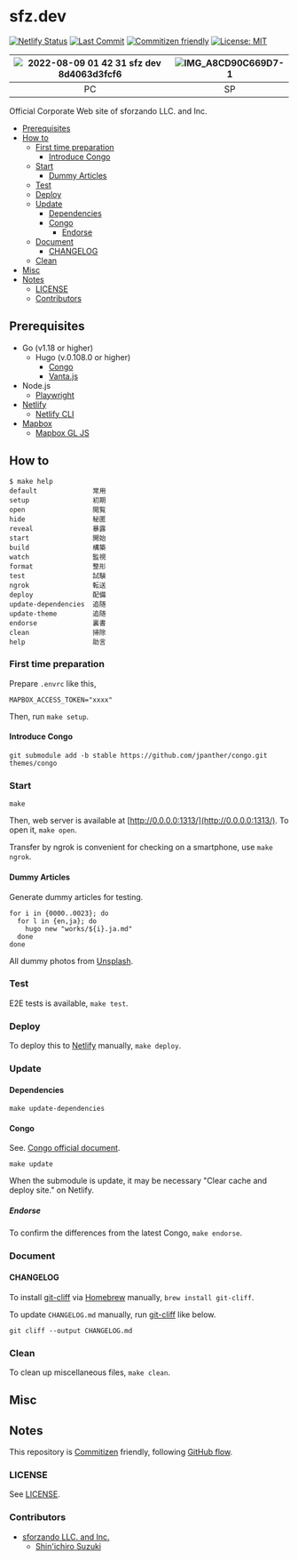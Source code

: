 # sfz.dev

<!-- Badges -->

[![Netlify Status](https://api.netlify.com/api/v1/badges/32df5ba4-1ddb-4439-b630-ec8964cc1735/deploy-status)](https://app.netlify.com/sites/sfzdev/deploys)
[![Last Commit](https://img.shields.io/github/last-commit/sforzando/sfz.dev)](https://github.com/sforzando/sfz.dev/graphs/commit-activity)
[![Commitizen friendly](https://img.shields.io/badge/commitizen-friendly-brightgreen.svg)](http://commitizen.github.io/cz-cli/)
[![License: MIT](https://img.shields.io/badge/License-MIT-blue.svg)](https://opensource.org/licenses/MIT)

<!-- Screenshots -->

| ![2022-08-09 01 42 31 sfz dev 8d4063d3fcf6](https://user-images.githubusercontent.com/32637762/183469678-e07a9d2f-ad62-4efd-bb42-ffbfe035b21d.png) | ![IMG_A8CD90C669D7-1](https://user-images.githubusercontent.com/32637762/183469789-fc7deb47-f6ca-4ebb-9d5c-c4c57314c97f.jpeg) |
| :------------------------------------------------------------------------------------------------------------------------------------------------: | :---------------------------------------------------------------------------------------------------------------------------: |
|                                                                         PC                                                                         |                                                              SP                                                               |

<!-- Synopsis -->

Official Corporate Web site of sforzando LLC. and Inc.

<!-- TOC -->

- [Prerequisites](#prerequisites)
- [How to](#how-to)
  - [First time preparation](#first-time-preparation)
    - [Introduce Congo](#introduce-congo)
  - [Start](#start)
    - [Dummy Articles](#dummy-articles)
  - [Test](#test)
  - [Deploy](#deploy)
  - [Update](#update)
    - [Dependencies](#dependencies)
    - [Congo](#congo)
      - [Endorse](#endorse)
  - [Document](#document)
    - [CHANGELOG](#changelog)
  - [Clean](#clean)
- [Misc](#misc)
- [Notes](#notes)
  - [LICENSE](#license)
  - [Contributors](#contributors)

## Prerequisites

- Go (v1.18 or higher)
  - Hugo (v.0.108.0 or higher)
    - [Congo](https://github.com/jpanther/congo)
    - [Vanta.js](https://github.com/tengbao/vanta)
- Node.js
  - [Playwright](https://playwright.dev/)
- [Netlify](https://www.netlify.com)
  - [Netlify CLI](https://docs.netlify.com/cli/get-started/)
- [Mapbox](https://www.mapbox.com)
  - [Mapbox GL JS](https://www.mapbox.com/mapbox-gl-js/)

## How to

```shell
$ make help
default              常用
setup                初期
open                 閲覧
hide                 秘匿
reveal               暴露
start                開始
build                構築
watch                監視
format               整形
test                 試験
ngrok                転送
deploy               配備
update-dependencies  追随
update-theme         追随
endorse              裏書
clean                掃除
help                 助言
```

### First time preparation

Prepare `.envrc` like this,

```.envrc
MAPBOX_ACCESS_TOKEN="xxxx"
```

Then, run `make setup`.

#### Introduce Congo

```shell
git submodule add -b stable https://github.com/jpanther/congo.git themes/congo
```

### Start

```shell
make
```

Then, web server is available at [http://0.0.0.0:1313/](http://0.0.0.0:1313/).
To open it, `make open`.

Transfer by ngrok is convenient for checking on a smartphone, use `make ngrok`.

#### Dummy Articles

Generate dummy articles for testing.

```shell
for i in {0000..0023}; do
  for l in {en,ja}; do
    hugo new "works/${i}.ja.md"
  done
done
```

All dummy photos from [Unsplash](https://unsplash.com).

### Test

E2E tests is available, `make test`.

### Deploy

To deploy this to [Netlify](https://www.netlify.com) manually, `make deploy`.

### Update

#### Dependencies

```shell
make update-dependencies
```

#### Congo

See. [Congo official document](https://jpanther.github.io/congo/docs/installation/#installing-updates).

```shell
make update
```

When the submodule is update, it may be necessary "Clear cache and deploy site." on Netlify.

##### Endorse

To confirm the differences from the latest Congo, `make endorse`.

### Document

#### CHANGELOG

To install [git-cliff](https://github.com/orhun/git-cliff) via [Homebrew](https://brew.sh) manually, `brew install git-cliff`.

To update `CHANGELOG.md` manually, run [git-cliff](https://github.com/orhun/git-cliff) like below.

```shell
git cliff --output CHANGELOG.md
```

### Clean

To clean up miscellaneous files, `make clean`.

## Misc

## Notes

This repository is [Commitizen](https://commitizen.github.io/cz-cli/) friendly, following [GitHub flow](https://docs.github.com/en/get-started/quickstart/github-flow).

### LICENSE

See [LICENSE](LICENSE).

### Contributors

- [sforzando LLC. and Inc.](https://sforzando.co.jp/)
  - [Shin'ichiro Suzuki](https://github.com/shin-sforzando)
